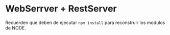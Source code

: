 # WebSerrver + RestServer

Recuerden que deben de ejecutar ``` npm install ``` para reconstruir los modulos de NODE.
